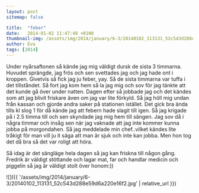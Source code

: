 ```yaml
---
layout: post
sitemap: false

title:  "feber"
date:   2014-01-02 11:47:48 +0100
thumbnail-img: /assets/img/2014/january/6-3/20140102_113131_52c543d288e59d6a220e16f2.jpg
author: Eva
tags: [2014]
---
```


Under nyårsaftonen så kände jag mig väldigt dursk de sista 3 timmarna. Huvudet sprängde, jag frös och sen svettades jag och jag hade ont i kroppen.  Givetvis så fick jag ju feber, yay. Så de sista timmarna var tuffa i det tillståndet.  Så fort jag kom hem så la jag mig och sov för jag tänkte att det kunde gå över under natten. Dagen efter så jobbade jag och det kändes som att jag blivit friskare även om jag var lite förkyld.  Så jag höll mig undan från kassan och gjorde andra saker på stationen istället. Det gick bra ända tills kl slog 1 för då kände jag att febern hade slagit till igen. Så jag krigade på i 2.5 timma till och sen skyndade jag mig hem till sängen. Jag sov då i några timmar och insåg sen när jag vaknade att jag inte kommer kunna jobba på morgondahen. Så jag meddelade min chef..vilket kändes lite tråkigt för man vill ju it säga att man är sjuk och inte kan jobba. Men hon tog det då bra så det var roligt att höra. 

Så idag är det sängläge hela dagen så jag kan friskna till någon gång. Fredrik är väldigt stöttande och lagar mat, far och handlar medicin och piggelin så jag är väldigt stolt över honom:))

![]({{ '/assets/img/2014/january/6-3/20140102_113131_52c543d288e59d6a220e16f2.jpg'  | relative_url }})

